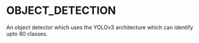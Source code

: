 # OBJECT_DETECTION
An object detector which uses the YOLOv3 architecture which can identify upto 80 classes.

